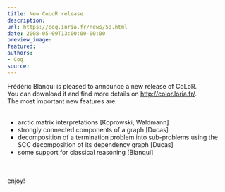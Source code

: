 ```yaml
---
title: New CoLoR release
description:
url: https://coq.inria.fr/news/58.html
date: 2008-05-09T13:00:00-00:00
preview_image:
featured:
authors:
- Coq
source:
---
```



Fr&eacute;d&eacute;ric Blanqui is pleased to announce  a new release of CoLoR.
<br/> You can download it and find more details on <a href="http://color.loria.fr/">http://color.loria.fr/</a>.
<br/> The most important new features are:
<br/><br/>
<ul>
<li> arctic matrix interpretations [Koprowski, Waldmann]</li>

<li> strongly connected components of a graph [Ducas]</li>

<li> decomposition of a termination problem into sub-problems using the SCC decomposition of its dependency graph [Ducas]</li>

<li> some support for classical reasoning [Blanqui]</li>
</ul>
<br/><br/>
enjoy!

 
